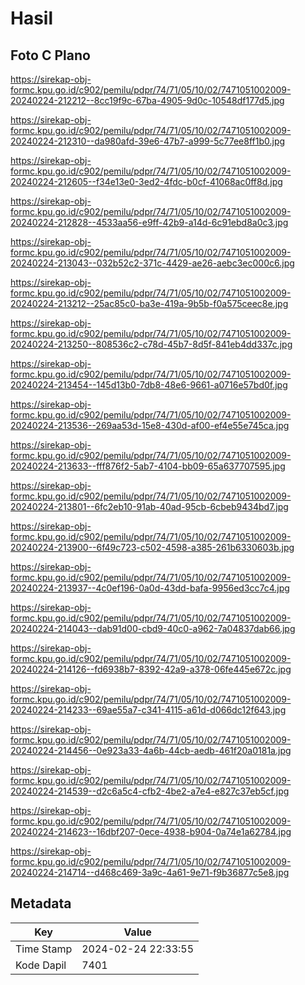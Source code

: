 # Hasil

## Foto C Plano

https://sirekap-obj-formc.kpu.go.id/c902/pemilu/pdpr/74/71/05/10/02/7471051002009-20240224-212212--8cc19f9c-67ba-4905-9d0c-10548df177d5.jpg

https://sirekap-obj-formc.kpu.go.id/c902/pemilu/pdpr/74/71/05/10/02/7471051002009-20240224-212310--da980afd-39e6-47b7-a999-5c77ee8ff1b0.jpg

https://sirekap-obj-formc.kpu.go.id/c902/pemilu/pdpr/74/71/05/10/02/7471051002009-20240224-212605--f34e13e0-3ed2-4fdc-b0cf-41068ac0ff8d.jpg

https://sirekap-obj-formc.kpu.go.id/c902/pemilu/pdpr/74/71/05/10/02/7471051002009-20240224-212828--4533aa56-e9ff-42b9-a14d-6c91ebd8a0c3.jpg

https://sirekap-obj-formc.kpu.go.id/c902/pemilu/pdpr/74/71/05/10/02/7471051002009-20240224-213043--032b52c2-371c-4429-ae26-aebc3ec000c6.jpg

https://sirekap-obj-formc.kpu.go.id/c902/pemilu/pdpr/74/71/05/10/02/7471051002009-20240224-213212--25ac85c0-ba3e-419a-9b5b-f0a575ceec8e.jpg

https://sirekap-obj-formc.kpu.go.id/c902/pemilu/pdpr/74/71/05/10/02/7471051002009-20240224-213250--808536c2-c78d-45b7-8d5f-841eb4dd337c.jpg

https://sirekap-obj-formc.kpu.go.id/c902/pemilu/pdpr/74/71/05/10/02/7471051002009-20240224-213454--145d13b0-7db8-48e6-9661-a0716e57bd0f.jpg

https://sirekap-obj-formc.kpu.go.id/c902/pemilu/pdpr/74/71/05/10/02/7471051002009-20240224-213536--269aa53d-15e8-430d-af00-ef4e55e745ca.jpg

https://sirekap-obj-formc.kpu.go.id/c902/pemilu/pdpr/74/71/05/10/02/7471051002009-20240224-213633--fff876f2-5ab7-4104-bb09-65a637707595.jpg

https://sirekap-obj-formc.kpu.go.id/c902/pemilu/pdpr/74/71/05/10/02/7471051002009-20240224-213801--6fc2eb10-91ab-40ad-95cb-6cbeb9434bd7.jpg

https://sirekap-obj-formc.kpu.go.id/c902/pemilu/pdpr/74/71/05/10/02/7471051002009-20240224-213900--6f49c723-c502-4598-a385-261b6330603b.jpg

https://sirekap-obj-formc.kpu.go.id/c902/pemilu/pdpr/74/71/05/10/02/7471051002009-20240224-213937--4c0ef196-0a0d-43dd-bafa-9956ed3cc7c4.jpg

https://sirekap-obj-formc.kpu.go.id/c902/pemilu/pdpr/74/71/05/10/02/7471051002009-20240224-214043--dab91d00-cbd9-40c0-a962-7a04837dab66.jpg

https://sirekap-obj-formc.kpu.go.id/c902/pemilu/pdpr/74/71/05/10/02/7471051002009-20240224-214126--fd6938b7-8392-42a9-a378-06fe445e672c.jpg

https://sirekap-obj-formc.kpu.go.id/c902/pemilu/pdpr/74/71/05/10/02/7471051002009-20240224-214233--69ae55a7-c341-4115-a61d-d066dc12f643.jpg

https://sirekap-obj-formc.kpu.go.id/c902/pemilu/pdpr/74/71/05/10/02/7471051002009-20240224-214456--0e923a33-4a6b-44cb-aedb-461f20a0181a.jpg

https://sirekap-obj-formc.kpu.go.id/c902/pemilu/pdpr/74/71/05/10/02/7471051002009-20240224-214539--d2c6a5c4-cfb2-4be2-a7e4-e827c37eb5cf.jpg

https://sirekap-obj-formc.kpu.go.id/c902/pemilu/pdpr/74/71/05/10/02/7471051002009-20240224-214623--16dbf207-0ece-4938-b904-0a74e1a62784.jpg

https://sirekap-obj-formc.kpu.go.id/c902/pemilu/pdpr/74/71/05/10/02/7471051002009-20240224-214714--d468c469-3a9c-4a61-9e71-f9b36877c5e8.jpg


## Metadata

| Key        | Value               |
| ---------- | ------------------- |
| Time Stamp | 2024-02-24 22:33:55 |
| Kode Dapil | 7401                |



